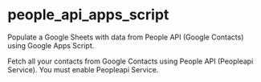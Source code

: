 # people_api_apps_script

Populate a Google Sheets with data from People API (Google Contacts) using Google Apps Script.

Fetch all your contacts from Google Contacts using People API (Peopleapi Service).
You must enable Peopleapi Service.
